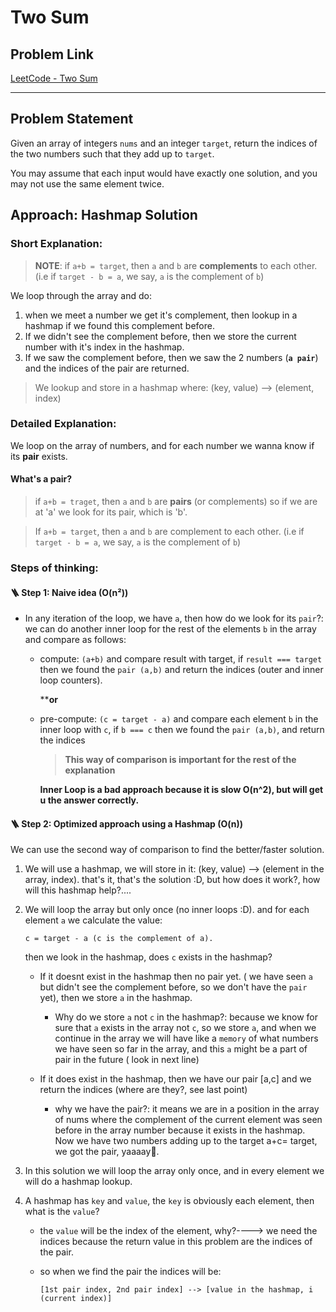 # Two Sum

## Problem Link
[LeetCode - Two Sum](https://leetcode.com/problems/two-sum/description/)

---

## Problem Statement

Given an array of integers `nums` and an integer `target`, return the indices of the two numbers such that they add up to `target`.

You may assume that each input would have exactly one solution, and you may not use the same element twice.

## Approach: Hashmap Solution

### Short Explanation:

>**NOTE**: if `a+b = target`, then `a` and `b` are **complements** to each other.
>(i.e if `target - b = a`, we say, `a` is the complement of `b`)

We loop through the array and do:

1. when we meet a number we get it's complement, then lookup in a hashmap if we found this complement before.
2. If we didn't see the complement before, then we store the current number with it's index in the hashmap. 
3. If we saw the complement before, then we saw the 2 numbers (**`a pair`**) and the indices of the pair are returned.
>We lookup and store in a hashmap where: (key, value) --> (element, index)

### Detailed Explanation:

We loop on the array of numbers, and for each number we wanna know if its **pair** exists.

#### What's a pair? 

> if `a+b = traget`, then `a` and `b` are **pairs** (or complements)
> so if we are at 'a' we look for its pair, which is 'b'.

>If `a+b = target`, then `a` and `b` are complement to each other.
>(i.e if `target - b = a`, we say, `a` is the complement of `b`)

### Steps of thinking:

#### 🪜 Step 1: Naive idea (O(n²))
- In any iteration of the loop, we have `a`, then how do we look for its `pair`?: we can do another inner loop for the rest of the elements `b` in the array and compare as follows:
  - compute: `(a+b)` and compare result with target, if `result === target` then we found the `pair (a,b)` and return the indices (outer and inner loop counters).
    
    ****or**
    
  - pre-compute: `(c = target - a)` and compare each element `b` in the inner loop with `c`, if `b === c` then we found the `pair (a,b)`, and return the indices
      
    >****This way of comparison is important for the rest of the explanation****
  
    **Inner Loop is a bad approach because it is slow O(n^2), but will get u the answer correctly.**
  
#### 🪜 Step 2: Optimized approach using a Hashmap (O(n))

We can use the second way of comparison to find the better/faster solution.
   
1. We will use a hashmap, we will store in it: (key, value) --> (element in the array, index).
   that's it, that's the solution :D, but how does it work?, how will this hashmap help?....

2. We will loop the array but only once (no inner loops :D). and for each element `a` we calculate the value:
   
    `c = target - a (c is the complement of a).`
   
   then we look in the hashmap, does `c` exists in the hashmap?
   - If it doesnt exist in the hashmap then no pair yet. ( we have seen `a` but didn't see the complement before, so we don't have the `pair` yet), then we store `a` in the hashmap.
     - Why do we store `a` not `c` in the hashmap?: because we know for sure that `a` exists in the array not `c`, so we store `a`, and when we continue in the array we will have like a `memory` of what numbers we have seen so far in the array, and this `a` might be a part of pair in the future ( look in next line)
     
   - If it does exist in the hashmap, then we have our pair [a,c] and we return the indices (where are they?, see last point)
     - why we have the pair?: it means we are in a position in the array of nums where the complement of the current element was seen before in the array number because it exists in the hashmap. Now we have two numbers adding up to the target a+c= target, we got the pair, yaaaay💃.
      
3. In this solution we will loop the array only once, and in every element we will do a hashmap lookup.
   
4. A hashmap has `key` and `value`, the `key` is obviously each element, then what is the `value`?
   - the `value` will be the index of the element, why?----> we need the indices because the return value in this problem are the indices of the pair.
   - so when we find the pair the indices will be:
     
         [1st pair index, 2nd pair index] --> [value in the hashmap, i (current index)] 




